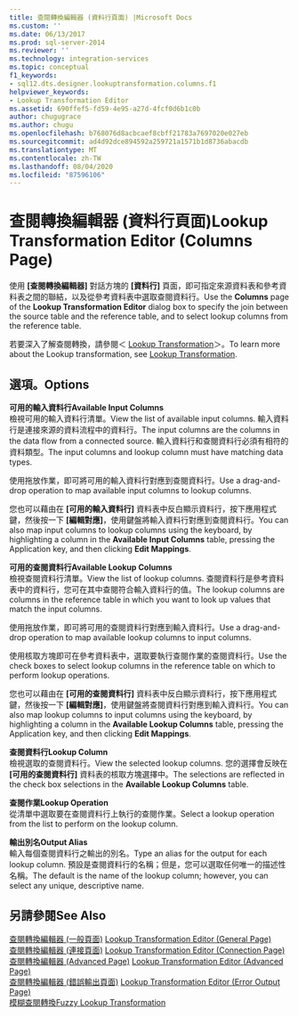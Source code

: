 ```yaml
---
title: 查閱轉換編輯器 (資料行頁面) |Microsoft Docs
ms.custom: ''
ms.date: 06/13/2017
ms.prod: sql-server-2014
ms.reviewer: ''
ms.technology: integration-services
ms.topic: conceptual
f1_keywords:
- sql12.dts.designer.lookuptransformation.columns.f1
helpviewer_keywords:
- Lookup Transformation Editor
ms.assetid: 690ffef5-fd59-4e95-a27d-4fcf0d6b1c0b
author: chugugrace
ms.author: chugu
ms.openlocfilehash: b768076d8acbcaef8cbff21783a7697020e027eb
ms.sourcegitcommit: ad4d92dce894592a259721a1571b1d8736abacdb
ms.translationtype: MT
ms.contentlocale: zh-TW
ms.lasthandoff: 08/04/2020
ms.locfileid: "87596106"
---
```

# <a name="lookup-transformation-editor-columns-page"></a><span data-ttu-id="5f77b-102">查閱轉換編輯器 (資料行頁面)</span><span class="sxs-lookup"><span data-stu-id="5f77b-102">Lookup Transformation Editor (Columns Page)</span></span>
  <span data-ttu-id="5f77b-103">使用 **[查閱轉換編輯器]** 對話方塊的 **[資料行]** 頁面，即可指定來源資料表和參考資料表之間的聯結，以及從參考資料表中選取查閱資料行。</span><span class="sxs-lookup"><span data-stu-id="5f77b-103">Use the **Columns** page of the **Lookup Transformation Editor** dialog box to specify the join between the source table and the reference table, and to select lookup columns from the reference table.</span></span>  
  
 <span data-ttu-id="5f77b-104">若要深入了解查閱轉換，請參閱＜ [Lookup Transformation](data-flow/transformations/lookup-transformation.md)＞。</span><span class="sxs-lookup"><span data-stu-id="5f77b-104">To learn more about the Lookup transformation, see [Lookup Transformation](data-flow/transformations/lookup-transformation.md).</span></span>  
  
## <a name="options"></a><span data-ttu-id="5f77b-105">選項。</span><span class="sxs-lookup"><span data-stu-id="5f77b-105">Options</span></span>  
 <span data-ttu-id="5f77b-106">**可用的輸入資料行**</span><span class="sxs-lookup"><span data-stu-id="5f77b-106">**Available Input Columns**</span></span>  
 <span data-ttu-id="5f77b-107">檢視可用的輸入資料行清單。</span><span class="sxs-lookup"><span data-stu-id="5f77b-107">View the list of available input columns.</span></span> <span data-ttu-id="5f77b-108">輸入資料行是連接來源的資料流程中的資料行。</span><span class="sxs-lookup"><span data-stu-id="5f77b-108">The input columns are the columns in the data flow from a connected source.</span></span> <span data-ttu-id="5f77b-109">輸入資料行和查閱資料行必須有相符的資料類型。</span><span class="sxs-lookup"><span data-stu-id="5f77b-109">The input columns and lookup column must have matching data types.</span></span>  
  
 <span data-ttu-id="5f77b-110">使用拖放作業，即可將可用的輸入資料行對應到查閱資料行。</span><span class="sxs-lookup"><span data-stu-id="5f77b-110">Use a drag-and-drop operation to map available input columns to lookup columns.</span></span>  
  
 <span data-ttu-id="5f77b-111">您也可以藉由在 **[可用的輸入資料行]** 資料表中反白顯示資料行，按下應用程式鍵，然後按一下 **[編輯對應]**，使用鍵盤將輸入資料行對應到查閱資料行。</span><span class="sxs-lookup"><span data-stu-id="5f77b-111">You can also map input columns to lookup columns using the keyboard, by highlighting a column in the **Available Input Columns** table, pressing the Application key, and then clicking **Edit Mappings**.</span></span>  
  
 <span data-ttu-id="5f77b-112">**可用的查閱資料行**</span><span class="sxs-lookup"><span data-stu-id="5f77b-112">**Available Lookup Columns**</span></span>  
 <span data-ttu-id="5f77b-113">檢視查閱資料行清單。</span><span class="sxs-lookup"><span data-stu-id="5f77b-113">View the list of lookup columns.</span></span> <span data-ttu-id="5f77b-114">查閱資料行是參考資料表中的資料行，您可在其中查閱符合輸入資料行的值。</span><span class="sxs-lookup"><span data-stu-id="5f77b-114">The lookup columns are columns in the reference table in which you want to look up values that match the input columns.</span></span>  
  
 <span data-ttu-id="5f77b-115">使用拖放作業，即可將可用的查閱資料行對應到輸入資料行。</span><span class="sxs-lookup"><span data-stu-id="5f77b-115">Use a drag-and-drop operation to map available lookup columns to input columns.</span></span>  
  
 <span data-ttu-id="5f77b-116">使用核取方塊即可在參考資料表中，選取要執行查閱作業的查閱資料行。</span><span class="sxs-lookup"><span data-stu-id="5f77b-116">Use the check boxes to select lookup columns in the reference table on which to perform lookup operations.</span></span>  
  
 <span data-ttu-id="5f77b-117">您也可以藉由在 **[可用的查閱資料行]** 資料表中反白顯示資料行，按下應用程式鍵，然後按一下 **[編輯對應]**，使用鍵盤將查閱資料行對應到輸入資料行。</span><span class="sxs-lookup"><span data-stu-id="5f77b-117">You can also map lookup columns to input columns using the keyboard, by highlighting a column in the **Available Lookup Columns** table, pressing the Application key, and then clicking **Edit Mappings**.</span></span>  
  
 <span data-ttu-id="5f77b-118">**查閱資料行**</span><span class="sxs-lookup"><span data-stu-id="5f77b-118">**Lookup Column**</span></span>  
 <span data-ttu-id="5f77b-119">檢視選取的查閱資料行。</span><span class="sxs-lookup"><span data-stu-id="5f77b-119">View the selected lookup columns.</span></span> <span data-ttu-id="5f77b-120">您的選擇會反映在 **[可用的查閱資料行]** 資料表的核取方塊選擇中。</span><span class="sxs-lookup"><span data-stu-id="5f77b-120">The selections are reflected in the check box selections in the **Available Lookup Columns** table.</span></span>  
  
 <span data-ttu-id="5f77b-121">**查閱作業**</span><span class="sxs-lookup"><span data-stu-id="5f77b-121">**Lookup Operation**</span></span>  
 <span data-ttu-id="5f77b-122">從清單中選取要在查閱資料行上執行的查閱作業。</span><span class="sxs-lookup"><span data-stu-id="5f77b-122">Select a lookup operation from the list to perform on the lookup column.</span></span>  
  
 <span data-ttu-id="5f77b-123">**輸出別名**</span><span class="sxs-lookup"><span data-stu-id="5f77b-123">**Output Alias**</span></span>  
 <span data-ttu-id="5f77b-124">輸入每個查閱資料行之輸出的別名。</span><span class="sxs-lookup"><span data-stu-id="5f77b-124">Type an alias for the output for each lookup column.</span></span> <span data-ttu-id="5f77b-125">預設是查閱資料行的名稱；但是，您可以選取任何唯一的描述性名稱。</span><span class="sxs-lookup"><span data-stu-id="5f77b-125">The default is the name of the lookup column; however, you can select any unique, descriptive name.</span></span>  
  
## <a name="see-also"></a><span data-ttu-id="5f77b-126">另請參閱</span><span class="sxs-lookup"><span data-stu-id="5f77b-126">See Also</span></span>  
 <span data-ttu-id="5f77b-127">[查閱轉換編輯器 &#40;一般頁面&#41;](general-page-of-integration-services-designers-options.md) </span><span class="sxs-lookup"><span data-stu-id="5f77b-127">[Lookup Transformation Editor &#40;General Page&#41;](general-page-of-integration-services-designers-options.md) </span></span>  
 <span data-ttu-id="5f77b-128">[查閱轉換編輯器 &#40;連接頁面&#41;](../../2014/integration-services/lookup-transformation-editor-connection-page.md) </span><span class="sxs-lookup"><span data-stu-id="5f77b-128">[Lookup Transformation Editor &#40;Connection Page&#41;](../../2014/integration-services/lookup-transformation-editor-connection-page.md) </span></span>  
 <span data-ttu-id="5f77b-129">[查閱轉換編輯器 &#40;Advanced Page&#41;](../../2014/integration-services/lookup-transformation-editor-advanced-page.md) </span><span class="sxs-lookup"><span data-stu-id="5f77b-129">[Lookup Transformation Editor &#40;Advanced Page&#41;](../../2014/integration-services/lookup-transformation-editor-advanced-page.md) </span></span>  
 <span data-ttu-id="5f77b-130">[查閱轉換編輯器 &#40;錯誤輸出頁面&#41;](../../2014/integration-services/lookup-transformation-editor-error-output-page.md) </span><span class="sxs-lookup"><span data-stu-id="5f77b-130">[Lookup Transformation Editor &#40;Error Output Page&#41;](../../2014/integration-services/lookup-transformation-editor-error-output-page.md) </span></span>  
 [<span data-ttu-id="5f77b-131">模糊查閱轉換</span><span class="sxs-lookup"><span data-stu-id="5f77b-131">Fuzzy Lookup Transformation</span></span>](data-flow/transformations/fuzzy-lookup-transformation.md)  
  
  
